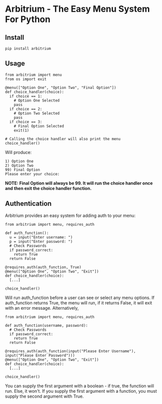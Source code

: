 # Arbitrium - The Easy Menu System For Python

## Install
`pip install arbitrium`

## Usage
```
from arbitrium import menu
from os import exit

@menu(["Option One", "Option Two", "Final Option"])
def choice_handler(choice):
  if choice == 1:
    # Option One Selected
    pass
  if choice == 2:
    # Option Two Selected
    pass
  if choice == 3:
    # Final Option Selected
    exit(1)

# Calling the choice handler will also print the menu
choice_handler()
```
Will produce:
```
1) Option One
2) Option Two
99) Final Option
Please enter your choice:
```

**NOTE: Final Option will always be 99. It will run the choice handler once and then exit the choice handler function.**

## Authentication
Arbitrium provides an easy system for adding auth to your menu:
```
from arbitrium import menu, requires_auth

def auth_function():
  u = input("Enter username: ")
  p = input("Enter password: ")
  # Check Passwords
  if password_correct:
    return True
  return False

@requires_auth(auth_function, True)
@menu(["Option One", "Option Two", "Exit"])
def choice_handler(choice):
  [...]

choice_handler()
```
Will run auth_function before a user can see or select any menu options. If auth_function returns True, the menu will run, if it returns False, it will exit with an error message.
Alternatively,
```
from arbitrium import menu, requires_auth

def auth_function(username, password):
  # Check Passwords
  if password_correct:
    return True
  return False

@requires_auth(auth_function(input("Please Enter Username"), input("Please Enter Password")))
@menu(["Option One", "Option Two", "Exit"])
def choice_handler(choice):
  [...]

choice_handler()
```
You can supply the first argument with a boolean - if true, the function will run. Else, it won't.
If you supply the first argument with a function, you must supply the second argument with True.

